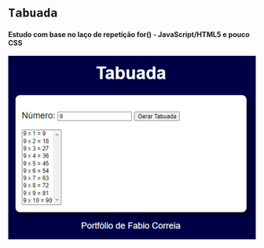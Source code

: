 # ``Tabuada ``

#### Estudo com base no laço de repetição for() - JavaScript/HTML5 e pouco CSS

![](./assets/img/Tabuada.png)